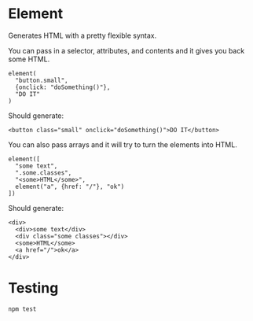 # Element

Generates HTML with a pretty flexible syntax.

You can pass in a selector, attributes, and contents and it gives you back some HTML.

    element(
      "button.small", 
      {onclick: "doSomething()"},
      "DO IT"
    )

Should generate:

    <button class="small" onclick="doSomething()">DO IT</button>

You can also pass arrays and it will try to turn the elements into HTML.

    element([
      "some text",
      ".some.classes",
      "<some>HTML</some>",
      element("a", {href: "/"}, "ok")
    ])

Should generate:

    <div>
      <div>some text</div>
      <div class="some classes"></div>
      <some>HTML</some>
      <a href="/">ok</a>
    </div>

# Testing

    npm test
